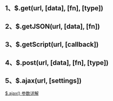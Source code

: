 ## 1、$.get(url, [data], [fn], [type])

## 2、$.getJSON(url, [data], [fn])

## 3、$.getScript(url, [callback])

## 4、$.post(url, [data], [fn], [type])

## 5、$.ajax(url, [settings])

[$.ajax() 参数详解](http://jquery.cuishifeng.cn/jQuery.Ajax.html)

